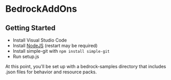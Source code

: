 # BedrockAddOns

## Getting Started
- Install Visual Studio Code
- Install [NodeJS](https://nodejs.org/en/download) (restart may be required)
- Install simple-git with `npm install simple-git`
- Run setup.js

At this point, you'll be set up with a bedrock-samples directory that includes .json files for behavior and resource packs.